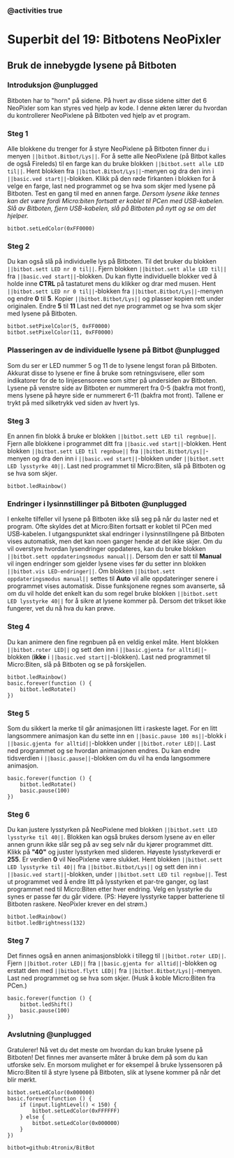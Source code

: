 ### @activities true

# Superbit del 19: Bitbotens NeoPixler
## Bruk de innebygde lysene på Bitboten
### Introduksjon @unplugged

Bitboten har to "horn" på sidene.
På hvert av disse sidene sitter det 6 NeoPixler som kan styres ved hjelp av kode.
I denne økten lærer du hvordan du kontrollerer NeoPixlene på Bitboten ved hjelp av et program.

### Steg 1

Alle blokkene du trenger for å styre NeoPixlene på Bitboten finner du i menyen ``||bitbot.Bitbot/Lys||``.
For å sette alle NeoPixlene (på Bitbot kalles de også Fireleds) til en farge kan du bruke blokken ``||bitbot.sett alle LED til||``.
Hent blokken fra ``||bitbot.Bitbot/Lys||``-menyen og dra den inn i ``||basic.ved start||``-blokken.
Klikk på den røde firkanten i blokken for å velge en farge, last ned programmet og se hva som skjer med lysene på Bitboten.
Test en gang til med en annen farge.
*Dersom lysene ikke tennes kan det være fordi Micro:biten fortsatt er koblet til PCen med USB-kabelen.
Slå av Bitboten, fjern USB-kabelen, slå på Bitboten på nytt og se om det hjelper.*


```blocks
bitbot.setLedColor(0xFF0000)
```

### Steg 2

Du kan også slå på individuelle lys på Bitboten.
Til det bruker du blokken ``||bitbot.sett LED nr 0 til||``.
Fjern blokken ``||bitbot.sett alle LED til||`` fra ``||basic.ved start||``-blokken.
Du kan flytte individuelle blokker ved å holde inne **CTRL** på tastaturet mens du klikker og drar med musen.
Hent ``||bitbot.sett LED nr 0 til||``-blokken fra ``||bitbot.Bitbot/Lys||``-menyen og endre **0** til **5**.
Kopier ``||bitbot.Bitbot/Lys||`` og plasser kopien rett under originalen.
Endre **5** til **11**
Last ned det nye programmet og se hva som skjer med lysene på Bitboten.

```blocks
bitbot.setPixelColor(5, 0xFF0000)
bitbot.setPixelColor(11, 0xFF0000)
```

### Plasseringen av de individuelle lysene på Bitbot @unplugged

Som du ser er LED nummer 5 og 11 de to lysene lengst foran på Bitboten.
Akkurat disse to lysene er fine å bruke som retningsvisere, eller som indikatorer for de to linjesensorene som sitter på undersiden av Bitboten.
Lysene på venstre side av Bitboten er nummerert fra 0-5 (bakfra mot front), mens lysene på høyre side er nummerert 6-11 (bakfra mot front).
Tallene er trykt på med silketrykk ved siden av hvert lys.

### Steg 3

En annen fin blokk å bruke er blokken ``||bitbot.sett LED til regnbue||``.
Fjern alle blokkene i programmet ditt fra ``||basic.ved start||``-blokken.
Hent blokken ``||bitbot.sett LED til regnbue||`` fra ``||bitbot.Bitbot/Lys||``-menyen og dra den inn i ``||basic.ved start||``-blokken under ``||bitbot.sett LED lysstyrke 40||``.
Last ned programmet til Micro:Biten, slå på Bitboten og se hva som skjer.

```blocks
bitbot.ledRainbow()
```

### Endringer i lysinnstillinger på Bitboten @unplugged

I enkelte tilfeller vil lysene på Bitboten ikke slå seg på når du laster ned et program.
Ofte skyldes det at Micro:Biten fortsatt er koblet til PCen med USB-kabelen.
I utgangspunktet skal endringer i lysinnstillngene på Bitboten vises automatisk, men det kan noen ganger hende at det ikke skjer.
Om du vil overstyre hvordan lysendringer oppdateres, kan du bruke blokken ``||bitbot.sett oppdateringsmodus manual||``.
Dersom den er satt til **Manual** vil ingen endringer som gjelder lysene vises før du setter inn blokken ``||bitbot.vis LED-endringer||``.
Om blokken ``||bitbot.sett oppdateringsmodus manual||`` settes til **Auto** vil alle oppdateringer senere i programmet vises automatisk.
Disse funksjonene regnes som avanserte, så om du vil holde det enkelt kan du som regel bruke blokken ``||bitbot.sett LED lysstyrke 40||`` for å sikre at lysene kommer på.
Dersom det trikset ikke fungerer, vet du nå hva du kan prøve.

### Steg 4

Du kan animere den fine regnbuen på en veldig enkel måte.
Hent blokken ``||bitbot.roter LED||`` og sett den inn i ``||basic.gjenta for alltid||``-blokken (**ikke** i ``||basic.ved start||``-blokken).
Last ned programmet til Micro:Biten, slå på Bitboten og se på forskjellen.

```blocks
bitbot.ledRainbow()
basic.forever(function () {
    bitbot.ledRotate()
})
```

### Steg 5

Som du sikkert la merke til går animasjonen litt i raskeste laget.
For en litt langsommere animasjon kan du sette inn en ``||basic.pause 100 ms||``-blokk i ``||basic.gjenta for alltid||``-blokken under ``||bitbot.roter LED||``.
Last ned programmet og se hvordan animasjonen endres. Du kan endre tidsverdien i ``||basic.pause||``-blokken om du vil ha enda langsommere animasjon.

```blocks
basic.forever(function () {
    bitbot.ledRotate()
    basic.pause(100)
})
```

### Steg 6

Du kan justere lysstyrken på NeoPixlene med blokken ``||bitbot.sett LED lysstyrke til 40||``.
Blokken kan også brukes dersom lysene av en eller annen grunn ikke slår seg på av seg selv når du kjører programmet ditt.
Klikk på **"40"** og juster lysstyrken med slideren.
Høyeste lysstyrkeverdi er **255**.
Er verdien **0** vil NeoPixlene være slukket.
Hent blokken ``||bitbot.sett LED lysstyrke til 40||`` fra ``||bitbot.Bitbot/Lys||`` og sett den inn i ``||basic.ved start||``-blokken, under ``||bitbot.sett LED til regnbue||``.
Test ut programmet ved å endre litt på lysstyrken et par-tre ganger, og last programmet ned til Micro:Biten etter hver endring.
Velg en lysstyrke du synes er passe før du går videre.
(PS: Høyere lysstyrke tapper batteriene til Bitboten raskere. NeoPixler krever en del strøm.)

```blocks
bitbot.ledRainbow()
bitbot.ledBrightness(132)
```

### Steg 7

Det finnes også en annen animasjonsblokk i tillegg til ``||bitbot.roter LED||``.
Fjern ``||bitbot.roter LED||`` fra ``||basic.gjenta for alltid||``-blokken og erstatt den med ``||bitbot.flytt LED||`` fra ``||bitbot.Bitbot/Lys||``-menyen.
Last ned programmet og se hva som skjer. (Husk å koble Micro:Biten fra PCen.)

```blocks
basic.forever(function () {
    bitbot.ledShift()
    basic.pause(100)
})
```

### Avslutning @unplugged

Gratulerer! Nå vet du det meste om hvordan du kan bruke lysene på Bitboten!
Det finnes mer avanserte måter å bruke dem på som du kan utforske selv.
En morsom mulighet er for eksempel å bruke lyssensoren på Micro:Biten til å styre lysene på Bitboten, slik at lysene kommer på når det blir mørkt.

```blocks
bitbot.setLedColor(0x000000)
basic.forever(function () {
    if (input.lightLevel() < 150) {
        bitbot.setLedColor(0xFFFFFF)
    } else {
        bitbot.setLedColor(0x000000)
    }
})
```


```package
bitbot=github:4tronix/BitBot
```

<script src="https://makecode.com/gh-pages-embed.js"></script><script>makeCodeRender("{{ site.makecode.home_url }}", "{{ site.github.owner_name }}/{{ site.github.repository_name }}");</script>
